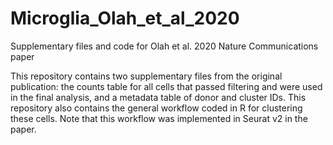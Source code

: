 # Microglia_Olah_et_al_2020
Supplementary files and code for Olah et al. 2020 Nature Communications paper

This repository contains two supplementary files from the original publication: the counts table for all cells that passed filtering and were used in the final analysis, and a metadata table of donor and cluster IDs. 
This repository also contains the general workflow coded in R for clustering these cells. Note that this workflow was implemented in Seurat v2 in the paper.
